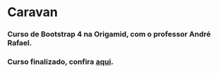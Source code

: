 # Caravan
### Curso de Bootstrap 4 na Origamid, com o professor André Rafael.
### Curso finalizado, confira [aqui](https://lucas-hmsc.github.io/caravan/index.html).
